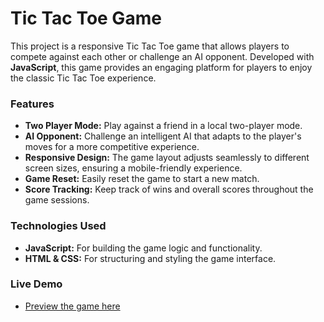 # Tic Tac Toe Game

This project is a responsive Tic Tac Toe game that allows players to compete against each other or challenge an AI opponent. Developed with **JavaScript**, this game provides an engaging platform for players to enjoy the classic Tic Tac Toe experience.

### Features
- **Two Player Mode:** Play against a friend in a local two-player mode.
- **AI Opponent:** Challenge an intelligent AI that adapts to the player's moves for a more competitive experience.
- **Responsive Design:** The game layout adjusts seamlessly to different screen sizes, ensuring a mobile-friendly experience.
- **Game Reset:** Easily reset the game to start a new match.
- **Score Tracking:** Keep track of wins and overall scores throughout the game sessions.

### Technologies Used
- **JavaScript:** For building the game logic and functionality.
- **HTML & CSS:** For structuring and styling the game interface.

### Live Demo
- [Preview the game here](https://ayman-dwikat.github.io/TicTacToe-AI/)
